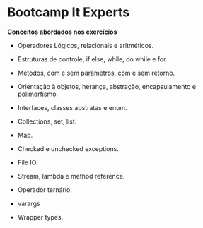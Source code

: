 # Bootcamp It Experts

**Conceitos abordados nos exercícios**

- Operadores Lógicos, relacionais e aritméticos.

- Estruturas de controle, if else, while, do while e for.

- Métodos, com e sem parâmetros, com e sem retorno.

- Orientação à objetos, herança, abstração, encapsulamento e polimorfismo.

- Interfaces, classes abstratas e enum.

- Collections, set, list.

- Map.

- Checked e unchecked exceptions.

- File IO.

- Stream, lambda e method reference.

- Operador ternário.

- varargs

- Wrapper types.

  

